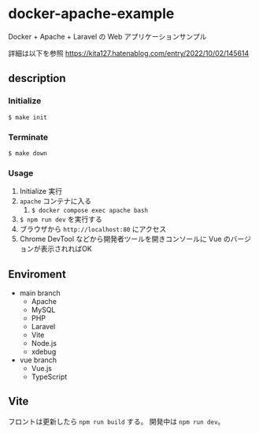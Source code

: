 # docker-apache-example
Docker + Apache + Laravel の Web アプリケーションサンプル

詳細は以下を参照
https://kita127.hatenablog.com/entry/2022/10/02/145614


## description

### Initialize

```
$ make init
```


### Terminate

```
$ make down
```

### Usage

1. Initialize 実行
1. `apache` コンテナに入る
    1. `$ docker compose exec apache bash`
1. `$ npm run dev` を実行する
1.  ブラウザから `http://localhost:80` にアクセス
1. Chrome DevTool などから開発者ツールを開きコンソールに Vue のバージョンが表示されればOK

## Enviroment

- main branch
    - Apache
    - MySQL
    - PHP
    - Laravel
    - Vite
    - Node.js
    - xdebug
- vue branch
    - Vue.js
    - TypeScript


## Vite

フロントは更新したら `npm run build` する。
開発中は `npm run dev`。
